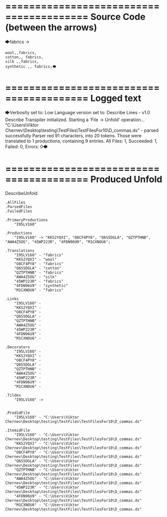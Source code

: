 ========================================
Source Code (between the arrows)
========================================

🡆fabrics ->

	wool,,fabrics,
	cotton,, fabrics,
	silk ,,fabrics,
	synthetic ,, fabrics;🡄

========================================
Logged text
========================================

🡆Verbosity set to: Low
Language version set to: Describe Lines - v1.0
Describe Transpiler initialized.
Starting a 'File -> Unfold' operation...
"C:\Users\Viktor Chernev\Desktop\testing\TestFiles\TestFilesFor10\D_commas.ds" - parsed successfully
Parser red 91 characters, into 20 tokens.
Those were translated to 1 productions, containing 9 entries.
All Files: 1, Succeeded: 1, Failed: 0, Errors: 0🡄

========================================
Produced Unfold
========================================

DescribeUnfold

    .AllFiles
    .ParsedFiles
    .FailedFiles

    .PrimaryProductions
        "I95LV16O" 

    .Productions
        "I95LV16O" -> "KKS2YQXI", "O8CF4PY8", "Q6S5DGLA", "QZTPTHNB", "AWA4Z5OG", "45WP223R", "4FDN96U9", "M1CXNOU6";

    .Translations
        "I95LV16O" - "fabrics"
        "KKS2YQXI" - "wool"
        "O8CF4PY8" - "fabrics"
        "Q6S5DGLA" - "cotton"
        "QZTPTHNB" - "fabrics"
        "AWA4Z5OG" - "silk"
        "45WP223R" - "fabrics"
        "4FDN96U9" - "synthetic"
        "M1CXNOU6" - "fabrics"

    .Links
        "I95LV16O" - 
        "KKS2YQXI" - 
        "O8CF4PY8" - 
        "Q6S5DGLA" - 
        "QZTPTHNB" - 
        "AWA4Z5OG" - 
        "45WP223R" - 
        "4FDN96U9" - 
        "M1CXNOU6" - 

    .Decorators
        "I95LV16O" - 
        "KKS2YQXI" - 
        "O8CF4PY8" - 
        "Q6S5DGLA" - 
        "QZTPTHNB" - 
        "AWA4Z5OG" - 
        "45WP223R" - 
        "4FDN96U9" - 
        "M1CXNOU6" - 

    .Tildes
        "I95LV16O" -> 


    .ProdidFile
        "I95LV16O" - "C:\Users\Viktor Chernev\Desktop\testing\TestFiles\TestFilesFor10\D_commas.ds"

    .ItemidFile
        "I95LV16O" - "C:\Users\Viktor Chernev\Desktop\testing\TestFiles\TestFilesFor10\D_commas.ds"
        "KKS2YQXI" - "C:\Users\Viktor Chernev\Desktop\testing\TestFiles\TestFilesFor10\D_commas.ds"
        "O8CF4PY8" - "C:\Users\Viktor Chernev\Desktop\testing\TestFiles\TestFilesFor10\D_commas.ds"
        "Q6S5DGLA" - "C:\Users\Viktor Chernev\Desktop\testing\TestFiles\TestFilesFor10\D_commas.ds"
        "QZTPTHNB" - "C:\Users\Viktor Chernev\Desktop\testing\TestFiles\TestFilesFor10\D_commas.ds"
        "AWA4Z5OG" - "C:\Users\Viktor Chernev\Desktop\testing\TestFiles\TestFilesFor10\D_commas.ds"
        "45WP223R" - "C:\Users\Viktor Chernev\Desktop\testing\TestFiles\TestFilesFor10\D_commas.ds"
        "4FDN96U9" - "C:\Users\Viktor Chernev\Desktop\testing\TestFiles\TestFilesFor10\D_commas.ds"
        "M1CXNOU6" - "C:\Users\Viktor Chernev\Desktop\testing\TestFiles\TestFilesFor10\D_commas.ds"

